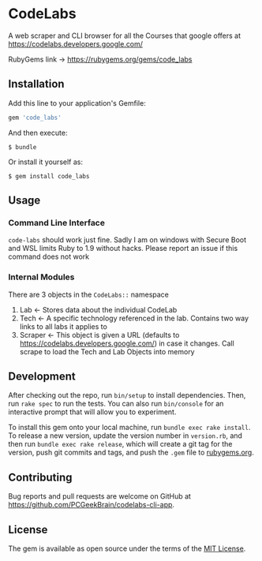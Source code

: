# CodeLabs

A web scraper and CLI browser for all the Courses that google offers at https://codelabs.developers.google.com/

RubyGems link -> https://rubygems.org/gems/code_labs

## Installation

Add this line to your application's Gemfile:

```ruby
gem 'code_labs'
```

And then execute:

    $ bundle

Or install it yourself as:

    $ gem install code_labs

## Usage

### Command Line Interface

`code-labs` should work just fine. Sadly I am on windows with Secure Boot and WSL limits Ruby to 1.9 without hacks. Please report an issue if this command does not work 
    
### Internal Modules

There are 3 objects in the `CodeLabs::` namespace
1. Lab <- Stores data about the individual CodeLab
2. Tech <- A specific technology referenced in the lab. Contains two way links to all labs it applies to
3. Scraper <- This object is given a URL (defaults to https://codelabs.developers.google.com/) in case it changes. Call scrape to load the Tech and Lab Objects into memory

## Development

After checking out the repo, run `bin/setup` to install dependencies. Then, run `rake spec` to run the tests. You can also run `bin/console` for an interactive prompt that will allow you to experiment.

To install this gem onto your local machine, run `bundle exec rake install`. To release a new version, update the version number in `version.rb`, and then run `bundle exec rake release`, which will create a git tag for the version, push git commits and tags, and push the `.gem` file to [rubygems.org](https://rubygems.org).

## Contributing

Bug reports and pull requests are welcome on GitHub at https://github.com/PCGeekBrain/codelabs-cli-app.

## License

The gem is available as open source under the terms of the [MIT License](http://opensource.org/licenses/MIT).
